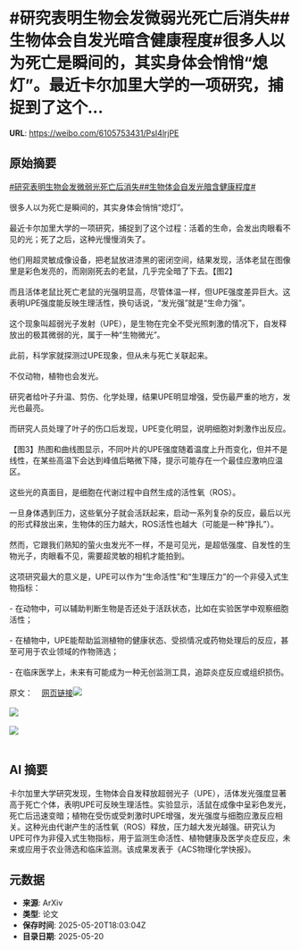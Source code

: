 # #研究表明生物会发微弱光死亡后消失##生物体会自发光暗含健康程度#很多人以为死亡是瞬间的，其实身体会悄悄“熄灯”。最近卡尔加里大学的一项研究，捕捉到了这个...

**URL**: https://weibo.com/6105753431/PsI4lrjPE

## 原始摘要

<a href="https://m.weibo.cn/search?containerid=231522type%3D1%26t%3D10%26q%3D%23%E7%A0%94%E7%A9%B6%E8%A1%A8%E6%98%8E%E7%94%9F%E7%89%A9%E4%BC%9A%E5%8F%91%E5%BE%AE%E5%BC%B1%E5%85%89%E6%AD%BB%E4%BA%A1%E5%90%8E%E6%B6%88%E5%A4%B1%23&amp;extparam=%23%E7%A0%94%E7%A9%B6%E8%A1%A8%E6%98%8E%E7%94%9F%E7%89%A9%E4%BC%9A%E5%8F%91%E5%BE%AE%E5%BC%B1%E5%85%89%E6%AD%BB%E4%BA%A1%E5%90%8E%E6%B6%88%E5%A4%B1%23" data-hide=""><span class="surl-text">#研究表明生物会发微弱光死亡后消失#</span></a><a href="https://m.weibo.cn/search?containerid=231522type%3D1%26t%3D10%26q%3D%23%E7%94%9F%E7%89%A9%E4%BD%93%E4%BC%9A%E8%87%AA%E5%8F%91%E5%85%89%E6%9A%97%E5%90%AB%E5%81%A5%E5%BA%B7%E7%A8%8B%E5%BA%A6%23&amp;extparam=%23%E7%94%9F%E7%89%A9%E4%BD%93%E4%BC%9A%E8%87%AA%E5%8F%91%E5%85%89%E6%9A%97%E5%90%AB%E5%81%A5%E5%BA%B7%E7%A8%8B%E5%BA%A6%23" data-hide=""><span class="surl-text">#生物体会自发光暗含健康程度#</span></a><br><br>很多人以为死亡是瞬间的，其实身体会悄悄“熄灯”。<br><br>最近卡尔加里大学的一项研究，捕捉到了这个过程：活着的生命，会发出肉眼看不见的光；死了之后，这种光慢慢消失了。<br><br>他们用超灵敏成像设备，把老鼠放进漆黑的密闭空间，结果发现，活体老鼠在图像里是彩色发亮的，而刚刚死去的老鼠，几乎完全暗了下去。【图2】<br><br>而且活体老鼠比死亡老鼠的光强明显高，尽管体温一样，但UPE强度差异巨大。这表明UPE强度能反映生理活性，换句话说，“发光强”就是“生命力强”。<br><br>这个现象叫超弱光子发射（UPE），是生物在完全不受光照刺激的情况下，自发释放出的极其微弱的光，属于一种“生物微光”。<br><br>此前，科学家就探测过UPE现象，但从未与死亡关联起来。<br><br>不仅动物，植物也会发光。<br><br>研究者给叶子升温、剪伤、化学处理，结果UPE明显增强，受伤最严重的地方，发光也最亮。<br><br>而研究人员处理了叶子的伤口后发现，UPE变化明显，说明细胞对刺激作出反应。<br><br>【图3】热图和曲线图显示，不同叶片的UPE强度随着温度上升而变化，但并不是线性，在某些高温下会达到峰值后略微下降，提示可能存在一个最佳应激响应温区。<br><br>这些光的真面目，是细胞在代谢过程中自然生成的活性氧（ROS）。<br><br>一旦身体遇到压力，这些氧分子就会活跃起来，启动一系列复杂的反应，最后以光的形式释放出来，生物体的压力越大，ROS活性也越大（可能是一种“挣扎”）。<br><br>然而，它跟我们熟知的萤火虫发光不一样，不是可见光，是超低强度、自发性的生物光子，肉眼看不见，需要超灵敏的相机才能拍到。<br><br>这项研究最大的意义是，UPE可以作为“生命活性”和“生理压力”的一个非侵入式生物指标：<br><br>- 在动物中，可以辅助判断生物是否还处于活跃状态，比如在实验医学中观察细胞活性；<br><br>- 在植物中，UPE能帮助监测植物的健康状态、受损情况或药物处理后的反应，甚至可用于农业领域的作物筛选；<br><br>- 在临床医学上，未来有可能成为一种无创监测工具，追踪炎症反应或组织损伤。<br><br>原文：<a href="https://weibo.cn/sinaurl?u=https%3A%2F%2Fpubs.acs.org%2Fdoi%2F10.1021%2Facs.jpclett.4c03546" data-hide=""><span class="url-icon"><img style="width: 1rem;height: 1rem" src="https://h5.sinaimg.cn/upload/2015/09/25/3/timeline_card_small_web_default.png" referrerpolicy="no-referrer"></span><span class="surl-text">网页链接</span></a><img style="" src="https://tvax3.sinaimg.cn/large/006Fd7o3gy1i1m2mdvsluj30zk0eph2q.jpg" referrerpolicy="no-referrer"><br><br><img style="" src="https://tvax1.sinaimg.cn/large/006Fd7o3gy1i1m2mfqdszj30zk0i6tg8.jpg" referrerpolicy="no-referrer"><br><br><img style="" src="https://tvax3.sinaimg.cn/large/006Fd7o3gy1i1m2mg5ft1j310k0indru.jpg" referrerpolicy="no-referrer"><br><br>

## AI 摘要

卡尔加里大学研究发现，生物体会自发释放超弱光子（UPE），活体发光强度显著高于死亡个体，表明UPE可反映生理活性。实验显示，活鼠在成像中呈彩色发光，死亡后迅速变暗；植物在受伤或受刺激时UPE增强，发光强度与细胞应激反应相关。这种光由代谢产生的活性氧（ROS）释放，压力越大发光越强。研究认为UPE可作为非侵入式生物指标，用于监测生命活性、植物健康及医学炎症反应，未来或应用于农业筛选和临床监测。该成果发表于《ACS物理化学快报》。

## 元数据

- **来源**: ArXiv
- **类型**: 论文
- **保存时间**: 2025-05-20T18:03:04Z
- **目录日期**: 2025-05-20
